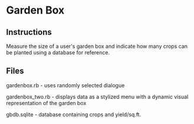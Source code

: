 # Garden Box

## Instructions

Measure the size of a user's garden box and indicate how many crops can be planted using a database for reference.

## Files

gardenbox.rb      - uses randomly selected dialogue

gardenbox_two.rb  - displays data as a stylized menu with a dynamic visual representation of the garden box

gbdb.sqlite       - database containing crops and yield/sq.ft.
